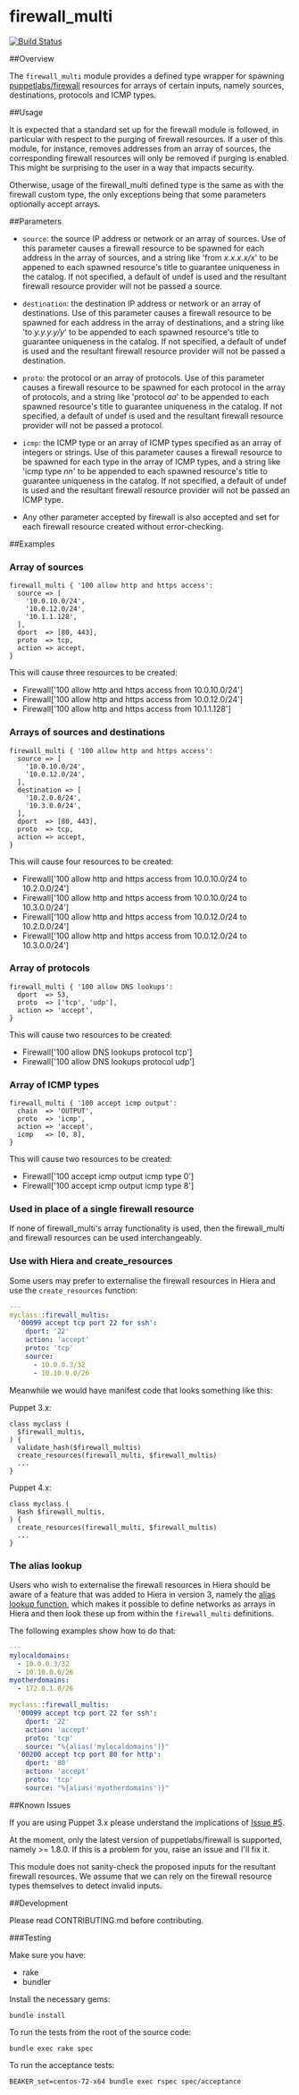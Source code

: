 # firewall_multi

[![Build Status](https://img.shields.io/travis/alexharv074/puppet-firewall_multi.svg)](https://travis-ci.org/alexharv074/puppet-firewall_multi)

##Overview

The `firewall_multi` module provides a defined type wrapper for spawning [puppetlabs/firewall](https://github.com/puppetlabs/puppetlabs-firewall) resources for arrays of certain inputs, namely sources, destinations, protocols and ICMP types.

##Usage

It is expected that a standard set up for the firewall module is followed, in particular with respect to the purging of firewall resources.  If a user of this module, for instance, removes addresses from an array of sources, the corresponding firewall resources will only be removed if purging is enabled.  This might be surprising to the user in a way that impacts security.

Otherwise, usage of the firewall_multi defined type is the same as with the firewall custom type, the only exceptions being that some parameters optionally accept arrays.

##Parameters

* `source`: the source IP address or network or an array of sources.  Use of this parameter causes a firewall resource to be spawned for each address in the array of sources, and a string like 'from *x.x.x.x/x*' to be appened to each spawned resource's title to guarantee uniqueness in the catalog.  If not specified, a default of undef is used and the resultant firewall resource provider will not be passed a source.

* `destination`: the destination IP address or network or an array of destinations.  Use of this parameter causes a firewall resource to be spawned for each address in the array of destinations, and a string like 'to *y.y.y.y/y*' to be appended to each spawned resource's title to guarantee uniqueness in the catalog.  If not specified, a default of undef is used and the resultant firewall resource provider will not be passed a destination.

* `proto`: the protocol or an array of protocols.  Use of this parameter causes a firewall resource to be spawned for each protocol in the array of protocols, and a string like 'protocol *aa*' to be appended to each spawned resource's title to guarantee uniqueness in the catalog.  If not specified, a default of undef is used and the resultant firewall resource provider will not be passed a protocol.

* `icmp`: the ICMP type or an array of ICMP types specified as an array of integers or strings.  Use of this parameter causes a firewall resource to be spawned for each type in the array of ICMP types, and a string like 'icmp type *nn*' to be appended to each spawned resource's title to guarantee uniqueness in the catalog.  If not specified, a default of undef is used and the resultant firewall resource provider will not be passed an ICMP type.

* Any other parameter accepted by firewall is also accepted and set for each firewall resource created without error-checking.

##Examples

### Array of sources

```puppet
firewall_multi { '100 allow http and https access':
  source => [
    '10.0.10.0/24',
    '10.0.12.0/24',
    '10.1.1.128',
  ],
  dport  => [80, 443],
  proto  => tcp,
  action => accept,
}
```

This will cause three resources to be created:

* Firewall['100 allow http and https access from 10.0.10.0/24']
* Firewall['100 allow http and https access from 10.0.12.0/24']
* Firewall['100 allow http and https access from 10.1.1.128']

### Arrays of sources and destinations

```puppet
firewall_multi { '100 allow http and https access':
  source => [
    '10.0.10.0/24',
    '10.0.12.0/24',
  ],
  destination => [
    '10.2.0.0/24',
    '10.3.0.0/24',
  ],
  dport  => [80, 443],
  proto  => tcp,
  action => accept,
}
```

This will cause four resources to be created:

* Firewall['100 allow http and https access from 10.0.10.0/24 to 10.2.0.0/24']
* Firewall['100 allow http and https access from 10.0.10.0/24 to 10.3.0.0/24']
* Firewall['100 allow http and https access from 10.0.12.0/24 to 10.2.0.0/24']
* Firewall['100 allow http and https access from 10.0.12.0/24 to 10.3.0.0/24']

### Array of protocols

```puppet
firewall_multi { '100 allow DNS lookups':
  dport  => 53,
  proto  => ['tcp', 'udp'],
  action => 'accept',
}
```

This will cause two resources to be created:

* Firewall['100 allow DNS lookups protocol tcp']
* Firewall['100 allow DNS lookups protocol udp']

### Array of ICMP types

```puppet
firewall_multi { '100 accept icmp output':
  chain  => 'OUTPUT',
  proto  => 'icmp',
  action => 'accept',
  icmp   => [0, 8],
}
```

This will cause two resources to be created:

* Firewall['100 accept icmp output icmp type 0']
* Firewall['100 accept icmp output icmp type 8']

### Used in place of a single firewall resource

If none of firewall_multi's array functionality is used, then the firewall_multi and firewall resources can be used interchangeably.

### Use with Hiera and create_resources

Some users may prefer to externalise the firewall resources in Hiera and use the `create_resources` function:

```yaml
---
myclass::firewall_multis:
  '00099 accept tcp port 22 for ssh':
    dport: '22'
    action: 'accept'
    proto: 'tcp'
    source:
      - 10.0.0.3/32
      - 10.10.0.0/26
```

Meanwhile we would have manifest code that looks something like this:

Puppet 3.x:

```puppet
class myclass (
  $firewall_multis,
) {
  validate_hash($firewall_multis)
  create_resources(firewall_multi, $firewall_multis)
  ...
}
```

Puppet 4.x:

```puppet
class myclass (
  Hash $firewall_multis,
) {
  create_resources(firewall_multi, $firewall_multis)
  ...
}
```

### The alias lookup

Users who wish to externalise the firewall resources in Hiera should be aware of a feature that was added to Hiera in version 3, namely the [alias lookup function](https://docs.puppet.com/hiera/3.0/variables.html#the-alias-lookup-function), which makes it possible to define networks as arrays in Hiera and then look these up from within the `firewall_multi` definitions.

The following examples show how to do that:

```yaml
---
mylocaldomains:
  - 10.0.0.3/32
  - 10.10.0.0/26
myotherdomains:
  - 172.0.1.0/26

myclass::firewall_multis:
  '00099 accept tcp port 22 for ssh':
    dport: '22'
    action: 'accept'
    proto: 'tcp'
    source: "%{alias('mylocaldomains')}"
  '00200 accept tcp port 80 for http':
    dport: '80'
    action: 'accept'
    proto: 'tcp'
    source: "%{alias('myotherdomains')}"
```

##Known Issues

If you are using Puppet 3.x please understand the implications of [Issue #5](https://github.com/alexharv074/puppet-firewall_multi/issues/5).

At the moment, only the latest version of puppetlabs/firewall is supported, namely >= 1.8.0.  If this is a problem for you, raise an issue and I'll fix it.

This module does not sanity-check the proposed inputs for the resultant firewall resources.  We assume that we can rely on the firewall resource types themselves to detect invalid inputs.

##Development

Please read CONTRIBUTING.md before contributing.

###Testing

Make sure you have:

* rake
* bundler

Install the necessary gems:

    bundle install

To run the tests from the root of the source code:

    bundle exec rake spec

To run the acceptance tests:

    BEAKER_set=centos-72-x64 bundle exec rspec spec/acceptance

